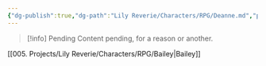 ```yaml
---
{"dg-publish":true,"dg-path":"Lily Reverie/Characters/RPG/Deanne.md","permalink":"/lily-reverie/characters/rpg/deanne/","created":"2024-01-20T11:08:18.832-03:00","updated":"2024-01-20T05:02:23.850-03:00"}
---
```



>[!info] Pending
>Content pending, for a reason or another.

[[005. Projects/Lily Reverie/Characters/RPG/Bailey\|Bailey]]